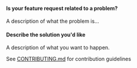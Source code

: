 #### Is your feature request related to a problem?

A description of what the problem is...

#### Describe the solution you'd like

A description of what you want to happen.

See [CONTRIBUTING.md](https://github.com/imusify/imusify-web/blob/master/CONTRIBUTING.md) for contribution guidelines
